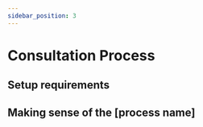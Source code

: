 ```yaml
---
sidebar_position: 3
---
```


# Consultation Process
<!-- Process Id here wrapped in ``, leave a placeholder as it is not available at the time of writing -->
## Setup requirements
<!-- Include things from the setup handler here -->

## Making sense of the [process name]
<!-- Include a bullet list of all the handlers, with 1-2 sentence descriptions of what they do. -->

<!-- Link to the Full Reference (Not yet written at this time) -->

